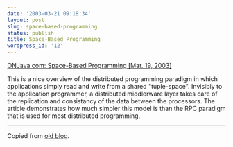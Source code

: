 ```yaml
---
date: '2003-03-21 09:18:34'
layout: post
slug: space-based-programming
status: publish
title: Space-Based Programming
wordpress_id: '12'
---
```


[ONJava.com: Space-Based Programming [Mar. 19, 2003]](http://www.onjava.com/pub/a/onjava/2003/03/19/java_spaces.html)





This is a nice overview of the distributed programming paradigm  in which applications simply read and write from a shared "tuple-space".  Invisibly to the application programmer, a distributed middlerware layer takes care of the replication and consistancy of the data between the processors.  The article demonstrates how much simpler this model is than the RPC paradigm that is used for most distributed programming.





* * *


Copied from [old blog](http://web.archive.org/web/20030622144931/http://www.obrain.com/Eamonn/archives/000070.html).
